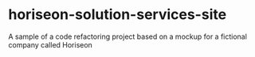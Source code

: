 # horiseon-solution-services-site
A sample of a code refactoring project based on a mockup for a fictional company called Horiseon
